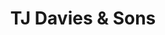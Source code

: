 ---
title: "TJ Davies & Sons"
url: /newport/tj-davies-and-sons-caerleon-road/
shop: funeral directors
---